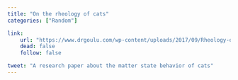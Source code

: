 ```yaml
---
title: "On the rheology of cats"
categories: ["Random"]

link:
    url: "https://www.drgoulu.com/wp-content/uploads/2017/09/Rheology-of-cats.pdf"
    dead: false
    follow: false

tweet: "A research paper about the matter state behavior of cats"
---
```

